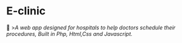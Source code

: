 # E-clinic
:hospital: >_A web app designed for hospitals to help doctors schedule their procedures, Built in Php, Html,Css and Javascript._
